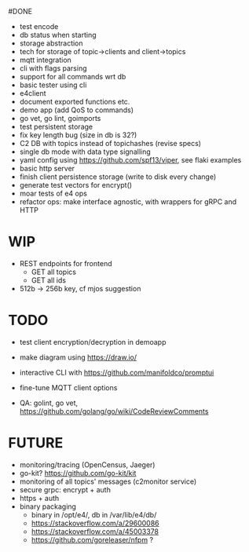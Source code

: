 
#DONE

* test encode
* db status when starting
* storage abstraction
* tech for storage of topic->clients and client->topics
* mqtt integration
* cli with flags parsing
* support for all commands wrt db
* basic tester using cli 
* e4client
* document exported functions etc.
* demo app (add QoS to commands)
* go vet, go lint, goimports
* test persistent storage
* fix key length bug (size in db is 32?)
* C2 DB with topics instead of topichashes (revise specs)
* single db mode with data type signalling
* yaml config using https://github.com/spf13/viper, see flaki examples
* basic http server
* finish client persistence storage (write to disk every change)
* generate test vectors for encrypt() 
* moar tests of e4 ops
* refactor ops: make interface agnostic, with wrappers for gRPC and HTTP

# WIP

* REST endpoints for frontend
    - GET all topics
    - GET all ids
* 512b -> 256b key, cf mjos suggestion

# TODO

* test client encryption/decryption in demoapp

* make diagram using https://draw.io/
* interactive CLI with https://github.com/manifoldco/promptui
* fine-tune MQTT client options

* QA: golint, go vet, https://github.com/golang/go/wiki/CodeReviewComments

# FUTURE

* monitoring/tracing (OpenCensus, Jaeger)
* go-kit? https://github.com/go-kit/kit
* monitoring of all topics' messages (c2monitor service)
* secure grpc: encrypt + auth
* https + auth
* binary packaging
    - binary in /opt/e4/, db in /var/lib/e4/db/
    - https://stackoverflow.com/a/29600086
    - https://stackoverflow.com/a/45003378
    - https://github.com/goreleaser/nfpm ?
